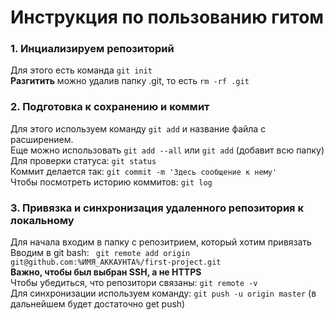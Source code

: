 # Инструкция по пользованию гитом
### 1. Инциализируем репозиторий
Для этого есть команда ```git init```  <br>
**Разгитить** можно удалив папку .git, то есть ```rm -rf .git```  <br>
### 2. Подготовка к сохранению и коммит
Для этого используем команду ```git add```  и название файла с расширением. <br>
Еще можно использовать ```git add --all```  или ```git add```  (добавит всю папку) <br>
Для проверки статуса: ```git status```  <br>
Коммит делается так: ```git commit -m 'Здесь сообщение к нему'``` <br>
Чтобы посмотреть историю коммитов: ```git log```  <br>
### 3. Привязка и синхронизация удаленного репозитория к локальному
Для начала входим в папку с репозитрием, который хотим привязать <br>
Вводим в git bash: ``` git remote add origin git@github.com:%ИМЯ_АККАУНТА%/first-project.git```  <br>
**Важно, чтобы был выбран SSH, а не HTTPS** <br>
Чтобы убедиться, что репозитори связаны: ```git remote -v```  <br>
Для синхронизации используем команду: ```git push -u origin master```  (в дальнейшем будет достаточно get push) <br> 